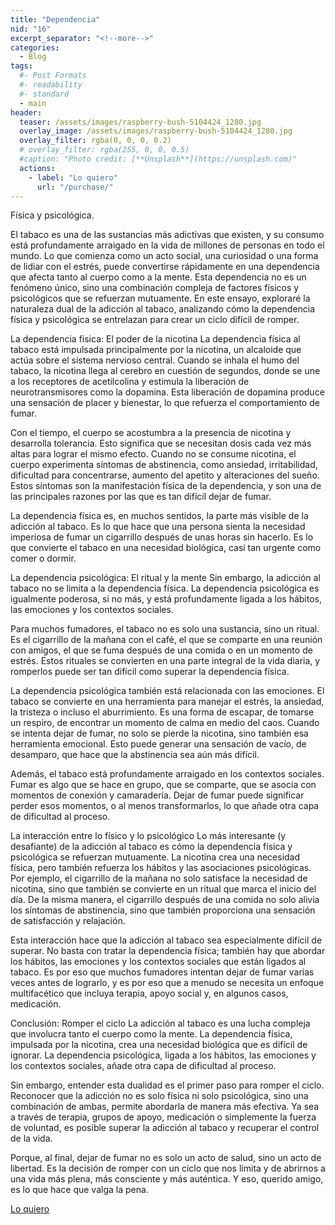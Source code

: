 ```yaml
---
title: "Dependencia"
nid: "16"
excerpt_separator: "<!--more-->"
categories:
  - Blog
tags:
  #- Post Formats
  #- readability
  #- standard
  - main
header:
  teaser: /assets/images/raspberry-bush-5104424_1280.jpg
  overlay_image: /assets/images/raspberry-bush-5104424_1280.jpg
  overlay_filter: rgba(0, 0, 0, 0.2)
  # overlay_filter: rgba(255, 0, 0, 0.5)
  #caption: "Photo credit: [**Unsplash**](https://unsplash.com)"
  actions:
    - label: "Lo quiero"
      url: "/purchase/"
---
```


Física y psicológica.
<!--more-->

El tabaco es una de las sustancias más adictivas que existen, y su consumo está profundamente arraigado en la vida de millones de personas en todo el mundo. Lo que comienza como un acto social, una curiosidad o una forma de lidiar con el estrés, puede convertirse rápidamente en una dependencia que afecta tanto al cuerpo como a la mente. Esta dependencia no es un fenómeno único, sino una combinación compleja de factores físicos y psicológicos que se refuerzan mutuamente. En este ensayo, exploraré la naturaleza dual de la adicción al tabaco, analizando cómo la dependencia física y psicológica se entrelazan para crear un ciclo difícil de romper.

La dependencia física: El poder de la nicotina
La dependencia física al tabaco está impulsada principalmente por la nicotina, un alcaloide que actúa sobre el sistema nervioso central. Cuando se inhala el humo del tabaco, la nicotina llega al cerebro en cuestión de segundos, donde se une a los receptores de acetilcolina y estimula la liberación de neurotransmisores como la dopamina. Esta liberación de dopamina produce una sensación de placer y bienestar, lo que refuerza el comportamiento de fumar.

Con el tiempo, el cuerpo se acostumbra a la presencia de nicotina y desarrolla tolerancia. Esto significa que se necesitan dosis cada vez más altas para lograr el mismo efecto. Cuando no se consume nicotina, el cuerpo experimenta síntomas de abstinencia, como ansiedad, irritabilidad, dificultad para concentrarse, aumento del apetito y alteraciones del sueño. Estos síntomas son la manifestación física de la dependencia, y son una de las principales razones por las que es tan difícil dejar de fumar.

La dependencia física es, en muchos sentidos, la parte más visible de la adicción al tabaco. Es lo que hace que una persona sienta la necesidad imperiosa de fumar un cigarrillo después de unas horas sin hacerlo. Es lo que convierte el tabaco en una necesidad biológica, casi tan urgente como comer o dormir.

La dependencia psicológica: El ritual y la mente
Sin embargo, la adicción al tabaco no se limita a la dependencia física. La dependencia psicológica es igualmente poderosa, si no más, y está profundamente ligada a los hábitos, las emociones y los contextos sociales.

Para muchos fumadores, el tabaco no es solo una sustancia, sino un ritual. Es el cigarrillo de la mañana con el café, el que se comparte en una reunión con amigos, el que se fuma después de una comida o en un momento de estrés. Estos rituales se convierten en una parte integral de la vida diaria, y romperlos puede ser tan difícil como superar la dependencia física.

La dependencia psicológica también está relacionada con las emociones. El tabaco se convierte en una herramienta para manejar el estrés, la ansiedad, la tristeza o incluso el aburrimiento. Es una forma de escapar, de tomarse un respiro, de encontrar un momento de calma en medio del caos. Cuando se intenta dejar de fumar, no solo se pierde la nicotina, sino también esa herramienta emocional. Esto puede generar una sensación de vacío, de desamparo, que hace que la abstinencia sea aún más difícil.

Además, el tabaco está profundamente arraigado en los contextos sociales. Fumar es algo que se hace en grupo, que se comparte, que se asocia con momentos de conexión y camaradería. Dejar de fumar puede significar perder esos momentos, o al menos transformarlos, lo que añade otra capa de dificultad al proceso.

La interacción entre lo físico y lo psicológico
Lo más interesante (y desafiante) de la adicción al tabaco es cómo la dependencia física y psicológica se refuerzan mutuamente. La nicotina crea una necesidad física, pero también refuerza los hábitos y las asociaciones psicológicas. Por ejemplo, el cigarrillo de la mañana no solo satisface la necesidad de nicotina, sino que también se convierte en un ritual que marca el inicio del día. De la misma manera, el cigarrillo después de una comida no solo alivia los síntomas de abstinencia, sino que también proporciona una sensación de satisfacción y relajación.

Esta interacción hace que la adicción al tabaco sea especialmente difícil de superar. No basta con tratar la dependencia física; también hay que abordar los hábitos, las emociones y los contextos sociales que están ligados al tabaco. Es por eso que muchos fumadores intentan dejar de fumar varias veces antes de lograrlo, y es por eso que a menudo se necesita un enfoque multifacético que incluya terapia, apoyo social y, en algunos casos, medicación.

Conclusión: Romper el ciclo
La adicción al tabaco es una lucha compleja que involucra tanto el cuerpo como la mente. La dependencia física, impulsada por la nicotina, crea una necesidad biológica que es difícil de ignorar. La dependencia psicológica, ligada a los hábitos, las emociones y los contextos sociales, añade otra capa de dificultad al proceso.

Sin embargo, entender esta dualidad es el primer paso para romper el ciclo. Reconocer que la adicción no es solo física ni solo psicológica, sino una combinación de ambas, permite abordarla de manera más efectiva. Ya sea a través de terapia, grupos de apoyo, medicación o simplemente la fuerza de voluntad, es posible superar la adicción al tabaco y recuperar el control de la vida.

Porque, al final, dejar de fumar no es solo un acto de salud, sino un acto de libertad. Es la decisión de romper con un ciclo que nos limita y de abrirnos a una vida más plena, más consciente y más auténtica. Y eso, querido amigo, es lo que hace que valga la pena.

[Lo quiero](../../purchase/)